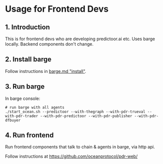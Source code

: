 <!--
Copyright 2023 Ocean Protocol Foundation
SPDX-License-Identifier: Apache-2.0
-->

# Usage for Frontend Devs

## 1. Introduction

This is for frontend devs who are developing predictoor.ai etc. Uses barge locally. Backend components don't change.

## 2. Install barge

Follow instructions in [barge.md "install"](barge.md#install-barge).

## 3. Run barge

In barge console:
```console
# run barge with all agents
./start_ocean.sh --predictoor --with-thegraph --with-pdr-trueval --with-pdr-trader --with-pdr-predictoor --with-pdr-publisher --with-pdr-dfbuyer
```

## 4. Run frontend

Run frontend components that talk to chain & agents in barge, via http api.

Follow instructions at https://github.com/oceanprotocol/pdr-web/
